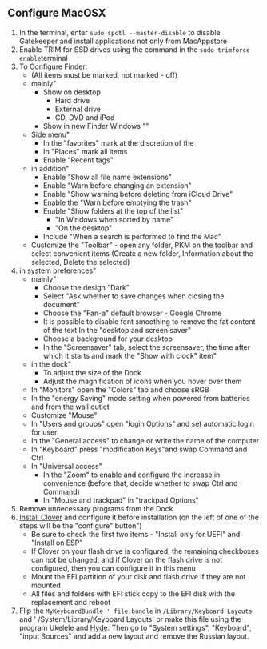 ## Configure MacOSX

1. In the terminal, enter `sudo spctl --master-disable` to disable Gatekeeper and install applications not only from MacAppstore
2. Enable TRIM for SSD drives using the command in the `sudo trimforce enable`terminal
3. To Configure Finder:
   - (All items must be marked, not marked - off)
   - mainly"
     - Show on desktop
       - Hard drive
       - External drive
       - CD, DVD and iPod
     - Show in new Finder Windows "<username>"
   - Side menu"
     - In the "favorites" mark at the discretion of the
     - In "Places" mark all items
     - Enable "Recent tags"
   - in addition"
     - Enable "Show all file name extensions"
     - Enable "Warn before changing an extension"
     - Enable "Show warning before deleting from iCloud Drive"
     - Enable the "Warn before emptying the trash"
     - Enable "Show folders at the top of the list"
       - "In Windows when sorted by name"
       - "On the desktop"
     - Include "When a search is performed to find the Mac"
   - Customize the "Toolbar" - open any folder, PKM on the toolbar and select convenient items (Create a new folder, Information about the selected, Delete the selected)
4. in system preferences"
   - mainly"
     - Choose the design "Dark"
     - Select "Ask whether to save changes when closing the document"
     - Choose the "Fan-a" default browser - Google Chrome
     - It is possible to disable font smoothing to remove the fat content of the text
    In the "desktop and screen saver"
     - Choose a background for your desktop
     - In the "Screensaver" tab, select the screensaver, the time after which it starts and mark the "Show with clock" item"
   - in the dock"
     - To adjust the size of the Dock
     - Adjust the magnification of icons when you hover over them
   - In "Monitors" open the "Colors" tab and choose sRGB
   - In the "energy Saving" mode setting when powered from batteries and from the wall outlet
   - Customize "Mouse"
   - In "Users and groups" open "login Options" and set automatic login for user
   - In the "General access" to change or write the name of the computer
   - In "Keyboard" press "modification Keys"and swap Command and Ctrl
   - In "Universal access"
     - In the "Zoom" to enable and configure the increase in convenience (before that, decide whether to swap Ctrl and Command)
     - In "Mouse and trackpad" in "trackpad Options"
5. Remove unnecessary programs from the Dock
6. [Install Clover](https://sourceforge.net/projects/cloverefiboot/) and configure it before installation (on the left of one of the steps will be the "configure" button")
   - Be sure to check the first two items - "Install only for UEFI" and "Install on ESP"
   - If Clover on your flash drive is configured, the remaining checkboxes can not be changed, and if Clover on the flash drive is not configured, then you can configure it in this menu
   - Mount the EFI partition of your disk and flash drive if they are not mounted
   - All files and folders with EFI stick copy to the EFI disk with the replacement and reboot
7. Flip the `MyKeyboardBundle ' file.bundle` in `/Library/Keyboard Layouts` and ' /System/Library/Keyboard Layouts` or make this file using the program Ukelele and [Hyde](https://www.youtube.com/watch?v=Ll6UGWGSSv8). Then go to "System settings", "Keyboard", "input Sources" and add a new layout and remove the Russian layout.